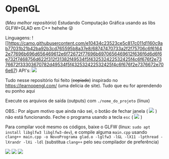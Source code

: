 # OpenGL

(*Meu melhor repositório*) Estudando Computação Gráfica usando as libs GLFW+GLAD em C++ hehehe 😜

Linguagens: ![]https://camo.githubusercontent.com/e10434c23523ce5c817c011d1160c9ab77031b21b42ba92b3cd765595b8a37e8/68747470733a2f2f75706c6f61642e77696b696d656469612e6f72672f77696b6970656469612f636f6d6d6f6e732f7468756d622f312f31382f49534f5f432532422532425f4c6f676f2e7376672f33303670782d49534f5f432532422532425f4c6f676f2e7376672e706e67)
API's: ![](https://camo.githubusercontent.com/4df758ad92cc370e204ba7316c5832c28fcbdf525c67286c3a1473011cf0d292/68747470733a2f2f706963732e6672656569636f6e732e696f2f75706c6f6164732f69636f6e732f706e672f363939313339313535313535313934313731342d3531322e706e67)

Tudo nesse repositório foi feito (~~copiado~~) inspirado no https://learnopengl.com/ (uma delícia de site). Tudo que eu for aprendendo eu ponho aqui

Execute os arquivos de saída (outputs) com `./nome_do_projeto` (linux)

OBS.: Por algum motivo que ainda não sei, o botão de fechar janela ( ![](https://cdn.discordapp.com/attachments/741550250916970536/844993415317159936/unknown.png) ) não está funcionando. Feche o programa usando a tecla `esc` ( ![](https://cdn.discordapp.com/attachments/741550250916970536/844994020127146001/unknown.png) )

Para compilar você mesmo os códigos, baixe o GLFW (linux: `sudo apt install libglfw3 libglfw3-dev`), e compile alguma `main.cpp` usando `clang++ main.cpp -o NovoPrograma glad.o -lglfw3 -lGL -lX11 -lpthread -lXrandr -lXi -ldl` (substitua `clang++` pelo seu compilador de preferência)

![](https://cdn.discordapp.com/attachments/741550250916970536/844989724380627004/unknown.png)
![](https://media.discordapp.net/attachments/741550250916970536/844310298227769394/unknown.png?width=851&height=460)
![](https://cdn.discordapp.com/attachments/741550250916970536/837078220188418058/unknown.png)
